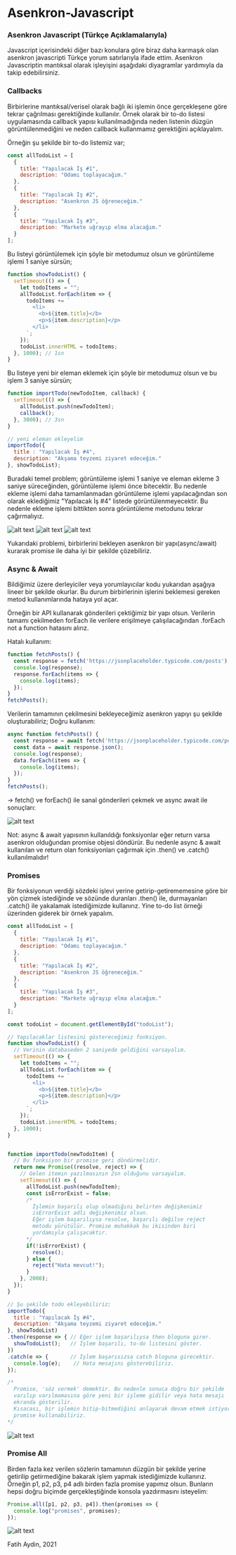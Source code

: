 # Asenkron-Javascript
### Asenkron Javascript (Türkçe Açıklamalarıyla) ###

Javascript içerisindeki diğer bazı konulara göre biraz daha karmaşık olan asenkron javascripti Türkçe yorum satırlarıyla ifade ettim. 
Asenkron Javascriptin mantıksal olarak işleyişini aşağıdaki diyagramlar yardımıyla da takip edebilirsiniz.

### Callbacks ###
Birbirlerine mantıksal/verisel olarak bağlı iki işlemin önce gerçekleşene göre tekrar çağrılması gerektiğinde kullanılır. Örnek olarak bir to-do listesi uygulamasında callback yapısı kullanılmadığında neden listenin düzgün görüntülenmediğini ve neden callback kullanmamız gerektiğini açıklayalım. 

Örneğin şu şekilde bir to-do listemiz var;
```js
const allTodoList = [
  {
    title: "Yapılacak İş #1",
    description: "Odamı toplayacağım."
  },
  {
    title: "Yapılacak İş #2",
    description: "Asenkron JS öğreneceğim."
  },
  {
    title: "Yapılacak İş #3",
    description: "Markete uğrayıp elma alacağım."
  }
];
```

Bu listeyi görüntülemek için şöyle bir metodumuz olsun ve görüntüleme işlemi 1 saniye sürsün;
```js
function showTodoList() {
  setTimeout(() => {
    let todoItems = "";
    allTodoList.forEach(item => {
      todoItems += `
        <li> 
          <b>${item.title}</b>
          <p>${item.description}</p> 
        </li>
      `;
    });
    todoList.innerHTML = todoItems;
  }, 1000); // 1sn
}
```

Bu listeye yeni bir eleman eklemek için şöyle bir metodumuz olsun ve bu işlem 3 saniye sürsün;
```js
function importTodo(newTodoItem, callback) {
  setTimeout(() => {
    allTodoList.push(newTodoItem);
    callback();
  }, 3000); // 3sn
}

// yeni eleman ekleyelim
importTodo({
  title : "Yapılacak İş #4",
  description: "Akşama teyzemi ziyaret edeceğim."
}, showTodoList);

```

Buradaki temel problem; görüntüleme işlemi 1 saniye ve eleman ekleme 3 saniye süreceğinden, görüntüleme işlemi önce bitecektir. Bu nedenle ekleme işlemi daha tamamlanmadan görüntüleme işlemi yapılacağından son olarak eklediğimiz "Yapılacak İş #4" listede görüntülenmeyecektir. Bu nedenle ekleme işlemi bittikten sonra görüntüleme metodunu tekrar çağırmalıyız.

![alt text](https://github.com/fatay/Asenkron-Javascript/blob/main/callbacks/callback0.png)
![alt text](https://github.com/fatay/Asenkron-Javascript/blob/main/callbacks/callback1.jpg)
![alt text](https://github.com/fatay/Asenkron-Javascript/blob/main/callbacks/callback2.jpg)

Yukarıdaki problemi, birbirlerini bekleyen asenkron bir yapı(async/await) kurarak promise ile daha iyi bir şekilde çözebiliriz.

### Async & Await ###
Bildiğimiz üzere derleyiciler veya yorumlayıcılar kodu yukarıdan aşağıya lineer bir şekilde okurlar. Bu durum birbirlerinin işlerini beklemesi gereken metod kullanımlarında hataya yol açar. 

Örneğin bir API kullanarak gönderileri çektiğimiz bir yapı olsun. Verilerin tamamı çekilmeden forEach ile verilere erişilmeye çalışılacağından .forEach not a function hatasını alırız.

Hatalı kullanım:
```js
function fetchPosts() {
  const response = fetch('https://jsonplaceholder.typicode.com/posts');
  console.log(response);
  response.forEach(items => {
    console.log(items);
  });
}
fetchPosts();
```

Verilerin tamamının çekilmesini bekleyeceğimiz asenkron yapıyı şu şekilde oluşturabiliriz;
Doğru kullanım:
```js
async function fetchPosts() {
  const response = await fetch('https://jsonplaceholder.typicode.com/posts');
  const data = await response.json();
  console.log(response);
  data.forEach(items => {
    console.log(items);
  });
}
fetchPosts();
```

-> fetch() ve forEach() ile sanal gönderileri çekmek ve async await ile sonuçları:

![alt text](https://github.com/fatay/Asenkron-Javascript/blob/main/async_await/console_result.jpg)

Not: async & await yapısının kullanıldığı fonksiyonlar eğer return varsa asenkron olduğundan promise objesi döndürür. Bu nedenle async & await kullanılan ve return olan fonksiyonları çağırmak için .then() ve .catch() kullanılmalıdır!

### Promises ###
Bir fonksiyonun verdiği sözdeki işlevi yerine getirip-getirememesine göre bir yön çizmek istediğinde ve sözünde duranları .then() ile, durmayanları .catch() ile yakalamak istediğimizde kullanırız. Yine to-do list örneği üzerinden giderek bir örnek yapalım.

```js
const allTodoList = [
  {
    title: "Yapılacak İş #1",
    description: "Odamı toplayacağım."
  },
  {
    title: "Yapılacak İş #2",
    description: "Asenkron JS öğreneceğim."
  },
  {
    title: "Yapılacak İş #3",
    description: "Markete uğrayıp elma alacağım."
  }
];

const todoList = document.getElementById("todoList");

// Yapılacaklar listesini göstereceğimiz fonksiyon.
function showTodoList() {
  // Verinin databaseden 2 saniyede geldiğini varsayalım.
  setTimeout(() => {
    let todoItems = "";
    allTodoList.forEach(item => {
      todoItems += `
        <li> 
          <b>${item.title}</b>
          <p>${item.description}</p> 
        </li>
      `;
    });
    todoList.innerHTML = todoItems;
  }, 1000);
}


function importTodo(newTodoItem) {
  // Bu fonksiyon bir promise geri döndürmelidir.
  return new Promise((resolve, reject) => {
    // Gelen itemın yazılmasının 2sn olduğunu varsayalım.
    setTimeout(() => {
      allTodoList.push(newTodoItem);
      const isErrorExist = false;
      /*
        İşlemin başarılı olup olmadığını belirten değişkenimiz
        isErrorExist adlı değişkenimiz olsun.
        Eğer işlem başarılıysa resolve, başarılı değilse reject
        metodu yürütülür. Promise muhakkak bu ikisinden biri
        yordamıyla çalışacaktır.
      */
      if(!isErrorExist) {
        resolve();
      } else {
        reject("Hata mevcut!");
      }
    }, 2000);
  });
}

// Şu şekilde todo ekleyebiliriz;
importTodo({
  title : "Yapılacak İş #4",
  description: "Akşama teyzemi ziyaret edeceğim."
}, showTodoList)
.then(response => { // Eğer işlem başarılıysa then bloguna girer.
  showTodoList();   // İşlem başarılı, to-do listesini göster.
})
.catch(e => {       // İşlem başarısızsa catch bloguna girecektir.
  console.log(e);    // Hata mesajını gösterebiliriz.
});

/*
  Promise, 'söz vermek' demektir. Bu nedenle sonuca doğru bir şekilde
  varılıp varılmamasına göre yeni bir işleme gidilir veya hata mesajı
  ekranda gösterilir.
  Kısacası, bir işlemin bitip-bitmediğini anlayarak devam etmek istiyorsak
  promise kullanabiliriz.
*/
```

![alt text](https://github.com/fatay/Asenkron-Javascript/blob/main/promises/promise.jpg)

### Promise All ###
Birden fazla kez verilen sözlerin tamamının düzgün bir şekilde yerine getirilip getirmediğine bakarak işlem yapmak istediğimizde kullanırız. Örneğin p1, p2, p3, p4 adlı birden fazla promise yapımız olsun. Bunların hepsi doğru biçimde gerçekleştiğinde konsola yazdırmasını isteyelim:

```js
Promise.all([p1, p2, p3, p4]).then(promises => {
  console.log("promises", promises);
});
```

![alt text](https://github.com/fatay/Asenkron-Javascript/blob/main/promise_all/promise_all.jpg)

Fatih Aydin, 2021

